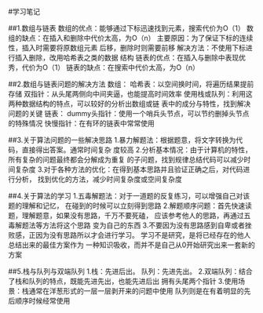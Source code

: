 #学习笔记

##1.数组与链表 
    数组的优点：能够通过下标迅速找到元素，搜索代价为O（1）
    数组的缺点：在插入和删除中代价太高，为O（n）
                主要原因：为了保证下标的连续性，插入时需要将原数组元素
                        后移，删除时则需要前移
                解决方法：不使用下标进行插入删除，改用哈希表之类的数据
                        结构
    链表的优点：在插入与删除中表现优秀，代价为O（1）
    链表的缺点：在搜索中代价太高，为O（n）
     
##2.数组与链表问题的解决方法
    数组：
        哈希表：以空间换时间，将遍历结果提前存储
        双指针：从头尾两侧向中间夹逼，也能提高时间效率
        使用栈或队列：利用这两种数据结构的特点，可以较好的分析出数组或链
                  表中的成分与特性，找到解决问题的关键
    链表：
        dummy头指针：使用一个哨兵头节点，可以节约删掉头节点的特殊情况
        快慢指针：在有环的链表中常常使用
        
##3.关于算法问题的一些解决思路
    1.暴力解题法：根据题意，将文字转换为代码，直接得出答案。通常时间复杂
                度较高
    2.分析基本情况：由于计算机的特性，所有复杂的问题最终都会分解成为重复
                的子问题，找到规律总结代码可以减少时间复杂度
    3.对于各种方法的优化：在得到基本思路并且验证正确之后，对代码进行分析，
                找到优化的方法，减少时间复杂度或空间复杂度
    
##4.关于算法的学习
    1.五毒解题法：对于一道题的反复练习，可以增强自己对该题的理解和记忆，
                在碰到的时候可以立刻得到思路
    2.解题顺序问题：首先快速读题，理解题意，如果没有思路，千万不要死磕，
                应该参考他人的思路，再通过五毒解题法等方法将这个思路
                变为自己的东西
    3.不要因为没有思路感到自卑或者挫败感，正因为没有思路所以才会进行学习。
                学习不是研究，是将已经存在的他人总结出来的最佳方案作为
                一种知识吸收，而并不是自己从0开始研究出来一套新的方案          
    
##5.栈与队列与双端队列
    1.栈：先进后出。 队列：先进先出。
    2.双端队列：结合了栈和队列的特点，既能先进先出，也能先进后出
              拥有头尾两个指针
    3.使用场景：栈通常在洋葱形式的一层一层剥开来的问题中使用
              队列则是在有着明显的先后顺序时候经常使用